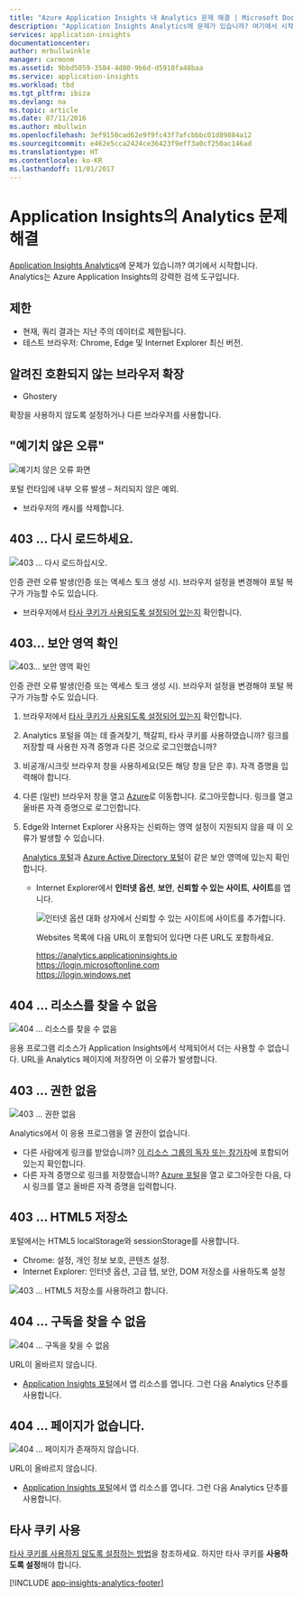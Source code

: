 ```yaml
---
title: "Azure Application Insights 내 Analytics 문제 해결 | Microsoft Docs"
description: "Application Insights Analytics에 문제가 있습니까? 여기에서 시작합니다. "
services: application-insights
documentationcenter: 
author: mrbullwinkle
manager: carmonm
ms.assetid: 9bbd5859-3584-4d80-9b6d-d5910fa48baa
ms.service: application-insights
ms.workload: tbd
ms.tgt_pltfrm: ibiza
ms.devlang: na
ms.topic: article
ms.date: 07/11/2016
ms.author: mbullwin
ms.openlocfilehash: 3ef9150cad62e9f9fc43f7afcbbbc01d89884a12
ms.sourcegitcommit: e462e5cca2424ce36423f9eff3a0cf250ac146ad
ms.translationtype: HT
ms.contentlocale: ko-KR
ms.lasthandoff: 11/01/2017
---
```

# <a name="troubleshoot-analytics-in-application-insights"></a>Application Insights의 Analytics 문제 해결
[Application Insights Analytics](app-insights-analytics.md)에 문제가 있습니까? 여기에서 시작합니다. Analytics는 Azure Application Insights의 강력한 검색 도구입니다.

## <a name="limits"></a>제한
* 현재, 쿼리 결과는 지난 주의 데이터로 제한됩니다.
* 테스트 브라우저: Chrome, Edge 및 Internet Explorer 최신 버전.

## <a name="known-incompatible-browser-extensions"></a>알려진 호환되지 않는 브라우저 확장
* Ghostery

확장을 사용하지 않도록 설정하거나 다른 브라우저를 사용합니다.

## <a name="e-a"></a> "예기치 않은 오류"
![예기치 않은 오류 화면](./media/app-insights-analytics-troubleshooting/010.png)

포털 런타임에 내부 오류 발생 – 처리되지 않은 예외.

* 브라우저의 캐시를 삭제합니다. 

## <a name="e-b"></a>403 ... 다시 로드하세요.
![403 ... 다시 로드하십시오.](./media/app-insights-analytics-troubleshooting/020.png)

인증 관련 오류 발생(인증 또는 액세스 토크 생성 시). 브라우저 설정을 변경해야 포털 복구가 가능할 수도 있습니다.

* 브라우저에서 [타사 쿠키가 사용되도록 설정되어 있는지](#cookies) 확인합니다. 

## <a name="authentication"></a>403... 보안 영역 확인
![403... 보안 영역 확인](./media/app-insights-analytics-troubleshooting/030.png)

인증 관련 오류 발생(인증 또는 액세스 토크 생성 시). 브라우저 설정을 변경해야 포털 복구가 가능할 수도 있습니다.

1. 브라우저에서 [타사 쿠키가 사용되도록 설정되어 있는지](#cookies) 확인합니다. 
2. Analytics 포털을 여는 데 즐겨찾기, 책갈피, 타사 쿠키를 사용하였습니까? 링크를 저장할 때 사용한 자격 증명과 다른 것으로 로그인했습니까?
3. 비공개/시크릿 브라우저 창을 사용하세요(모든 해당 창을 닫은 후). 자격 증명을 입력해야 합니다. 
4. 다른 (일반) 브라우저 창을 열고 [Azure](https://portal.azure.com)로 이동합니다. 로그아웃합니다. 링크를 열고 올바른 자격 증명으로 로그인합니다.
5. Edge와 Internet Explorer 사용자는 신뢰하는 영역 설정이 지원되지 않을 때 이 오류가 발생할 수 있습니다.
   
    [Analytics 포털](https://analytics.applicationinsights.io)과 [Azure Active Directory 포털](https://portal.azure.com)이 같은 보안 영역에 있는지 확인합니다.
   
   * Internet Explorer에서 **인터넷 옵션**, **보안**, **신뢰할 수 있는 사이트**, **사이트**를 엽니다.
     
     ![인터넷 옵션 대화 상자에서 신뢰할 수 있는 사이트에 사이트를 추가합니다.](./media/app-insights-analytics-troubleshooting/033.png)
     
     Websites 목록에 다음 URL이 포함되어 있다면 다른 URL도 포함하세요.
     
     https://analytics.applicationinsights.io<br/>
     https://login.microsoftonline.com<br/>
     https://login.windows.net

## <a name="e-d"></a>404 ... 리소스를 찾을 수 없음
![404 ... 리소스를 찾을 수 없음](./media/app-insights-analytics-troubleshooting/040.png)

응용 프로그램 리소스가 Application Insights에서 삭제되어서 더는 사용할 수 없습니다. URL을 Analytics 페이지에 저장하면 이 오류가 발생합니다.

## <a name="e-e"></a>403 ... 권한 없음
![403 ... 권한 없음](./media/app-insights-analytics-troubleshooting/050.png)

Analytics에서 이 응용 프로그램을 열 권한이 없습니다.

* 다른 사람에게 링크를 받았습니까? [이 리소스 그룹의 독자 또는 참가자](app-insights-resources-roles-access-control.md)에 포함되어 있는지 확인합니다.
* 다른 자격 증명으로 링크를 저장했습니까? [Azure 포털](https://portal.azure.com)을 열고 로그아웃한 다음, 다시 링크를 열고 올바른 자격 증명을 입력합니다.

## <a name="html-storage"></a>403 ... HTML5 저장소
포털에서는 HTML5 localStorage와 sessionStorage를 사용합니다.

* Chrome: 설정, 개인 정보 보호, 콘텐츠 설정.
* Internet Explorer: 인터넷 옵션, 고급 탭, 보안, DOM 저장소를 사용하도록 설정

![403 ... HTML5 저장소를 사용하려고 합니다.](./media/app-insights-analytics-troubleshooting/060.png)

## <a name="e-g"></a>404 ... 구독을 찾을 수 없음
![404 ... 구독을 찾을 수 없음](./media/app-insights-analytics-troubleshooting/070.png)

URL이 올바르지 않습니다. 

* [Application Insights 포털](https://portal.azure.com)에서 앱 리소스를 엽니다. 그런 다음 Analytics 단추를 사용합니다.

## <a name="e-h"></a>404 ... 페이지가 없습니다.
![404 ... 페이지가 존재하지 않습니다.](./media/app-insights-analytics-troubleshooting/080.png)

URL이 올바르지 않습니다.

* [Application Insights 포털](https://portal.azure.com)에서 앱 리소스를 엽니다. 그런 다음 Analytics 단추를 사용합니다.

## <a name="cookies"></a>타사 쿠키 사용
  [타사 쿠키를 사용하지 않도록 설정하는 방법](http://www.digitalcitizen.life/how-disable-third-party-cookies-all-major-browsers)을 참조하세요. 하지만 타사 쿠키를 **사용하도록 설정**해야 합니다.


[!INCLUDE [app-insights-analytics-footer](../../includes/app-insights-analytics-footer.md)]

